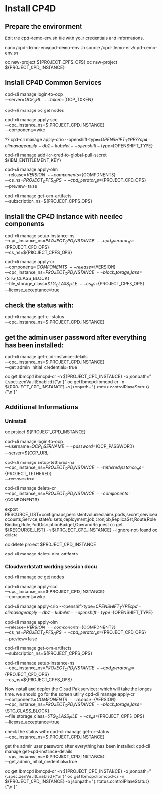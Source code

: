 # Install CP4D

## Prepare the environment
Edit the cpd-demo-env.sh file with your credentials and informations. 

nano /cpd-demo-env/cpd-demo-env.sh
source /cpd-demo-env/cpd-demo-env.sh

oc new-project ${PROJECT_CPFS_OPS}
oc new-project ${PROJECT_CPD_INSTANCE}

## Install CP4D Common Services

cpd-cli manage login-to-ocp \
--server=${OCP_URL} \
--token=${OCP_TOKEN}

cpd-cli manage oc get nodes

cpd-cli manage apply-scc \
--cpd_instance_ns=${PROJECT_CPD_INSTANCE} \
--components=wkc

?? cpd-cli manage apply-crio --openshift-type=${OPENSHIFT_TYPE}
?? cpd-cli manage apply-db2-kubelet --openshift-type=${OPENSHIFT_TYPE}

cpd-cli manage add-icr-cred-to-global-pull-secret ${IBM_ENTITLEMENT_KEY}

cpd-cli manage apply-olm \
--release=${VERSION} \
--components=${COMPONENTS} \
--cs_ns=${PROJECT_CPFS_OPS} \
--cpd_operator_ns=${PROJECT_CPD_OPS} \
--preview=false

cpd-cli manage get-olm-artifacts \
--subscription_ns=${PROJECT_CPFS_OPS}

## Install the CP4D Instance with needec components

cpd-cli manage setup-instance-ns \
--cpd_instance_ns=${PROJECT_CPD_INSTANCE} \
--cpd_operator_ns=${PROJECT_CPD_OPS} \
--cs_ns=${PROJECT_CPFS_OPS}

cpd-cli manage apply-cr \
--components=${COMPONENTS} \
--release=${VERSION} \
--cpd_instance_ns=${PROJECT_CPD_INSTANCE} \
--block_storage_class=${STG_CLASS_BLOCK} \
--file_storage_class=${STG_CLASS_FILE} \
--cs_ns=${PROJECT_CPFS_OPS} \
--license_acceptance=true

## check the status with:
cpd-cli manage get-cr-status \
--cpd_instance_ns=${PROJECT_CPD_INSTANCE}

## get the admin user password after everything has been installed:
cpd-cli manage get-cpd-instance-details \
--cpd_instance_ns=${PROJECT_CPD_INSTANCE} \
--get_admin_initial_credentials=true

oc get Ibmcpd ibmcpd-cr -n ${PROJECT_CPD_INSTANCE} -o jsonpath="{.spec.zenVaultEnabled}{'\n'}"
oc get Ibmcpd ibmcpd-cr -n ${PROJECT_CPD_INSTANCE} -o jsonpath="{.status.controlPlaneStatus}{'\n'}"


## Additional Informations 

### Uninstall

oc project ${PROJECT_CPD_INSTANCE}

cpd-cli manage login-to-ocp \
--username=${OCP_USERNAME} \
--password=${OCP_PASSWORD} \
--server=${OCP_URL}

cpd-cli manage setup-tethered-ns \
--cpd_instance_ns=${PROJECT_CPD_INSTANCE} \
--tethered_instance_ns=${PROJECT_TETHERED} \
--remove=true

cpd-cli manage delete-cr \
--cpd_instance_ns=${PROJECT_CPD_INSTANCE} \
--components=${COMPONENTS}

export RESOURCE_LIST=configmaps,persistentvolumeclaims,pods,secret,serviceaccounts,Service,statefulsets,deployment,job,cronjob,ReplicaSet,Route,RoleBinding,Role,PodDisruptionBudget,OperandRequest
oc get ${RESOURCE_LIST} -n ${PROJECT_CPD_INSTANCE} --ignore-not-found
oc delete <object-type> <object-name>

oc delete project $PROJECT_CPD_INSTANCE

cpd-cli manage delete-olm-artifacts

### Cloudwerkstatt working session docu

cpd-cli manage oc get nodes

cpd-cli manage apply-scc \
--cpd_instance_ns=${PROJECT_CPD_INSTANCE} \
--components=wkc

cpd-cli manage apply-crio --openshift-type=${OPENSHIFT_TYPE}
cpd-cli manage apply-db2-kubelet --openshift-type=${OPENSHIFT_TYPE}

cpd-cli manage apply-olm \
--release=${VERSION} \
--components=${COMPONENTS} \
--cs_ns=${PROJECT_CPFS_OPS} \
--cpd_operator_ns=${PROJECT_CPD_OPS} \
--preview=false

cpd-cli manage get-olm-artifacts \
--subscription_ns=${PROJECT_CPFS_OPS}

cpd-cli manage setup-instance-ns \
--cpd_instance_ns=${PROJECT_CPD_INSTANCE} \
--cpd_operator_ns=${PROJECT_CPD_OPS} \
--cs_ns=${PROJECT_CPFS_OPS}

Now install and deploy the Cloud Pak services: which will take the longes time. we should go for the screen utility
cpd-cli manage apply-cr \
--components=${COMPONENTS} \
--release=${VERSION} \
--cpd_instance_ns=${PROJECT_CPD_INSTANCE} \
--block_storage_class=${STG_CLASS_BLOCK} \
--file_storage_class=${STG_CLASS_FILE} \
--cs_ns=${PROJECT_CPFS_OPS} \
--license_acceptance=true

check the status with:
cpd-cli manage get-cr-status \
--cpd_instance_ns=${PROJECT_CPD_INSTANCE}

get the admin user password after everything has been installed:
cpd-cli manage get-cpd-instance-details \
--cpd_instance_ns=${PROJECT_CPD_INSTANCE} \
--get_admin_initial_credentials=true

oc get Ibmcpd ibmcpd-cr -n ${PROJECT_CPD_INSTANCE} -o jsonpath="{.spec.zenVaultEnabled}{'\n'}"
oc get Ibmcpd ibmcpd-cr -n ${PROJECT_CPD_INSTANCE} -o jsonpath="{.status.controlPlaneStatus}{'\n'}"
